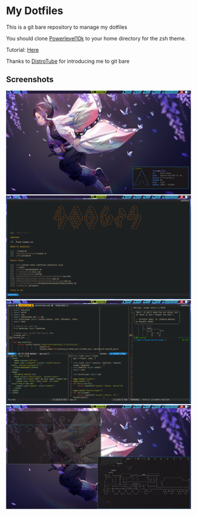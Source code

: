 # My Dotfiles

This is a git bare repository to manage my dotfiles

You should clone [Powerlevel10k](https://github.com/romkatv/powerlevel10k) to your home directory for the zsh theme.

Tutorial: [Here](https://harfangk.github.io/2016/09/18/manage-dotfiles-with-a-git-bare-repository.html)

Thanks to [DistroTube](https://www.youtube.com/channel/UCVls1GmFKf6WlTraIb_IaJg) for introducing me to git bare

## Screenshots
![ss-1](./Pictures/show-off/071920-13.35.03.png)
![ss-2](./Pictures/show-off/071920-13.35.36.png)
![ss-3](./Pictures/show-off/071920-13.36.06.png)
![ss-4](./Pictures/show-off/071920-13.37.02.png)

